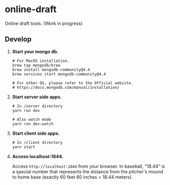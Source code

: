 # online-draft

Online draft tools. (Work in progress)

## Develop

1. **Start your mongo db.**

   ```shell
   # For MacOS installation.
   brew tap mongodb/brew
   brew install mongodb-community@4.4
   brew services start mongodb-community@4.4

   # For other OS, please refer to the Official website.
   # https://docs.mongodb.com/manual/installation/
   ```

2. **Start server side apps.**

   ```shell
   # In /server directory
   yarn run dev

   # Also watch mode
   yarn run dev:watch
   ```

3. **Start client side apps.**

   ```shell
   # In /client directory
   yarn start
   ```

4. **Access localhost:1844.**

   Access `http://localhost:1844` from your browser.
   In baseball, "18.44" is a special number that represents the distance from the pitcher's mound to home base (exactly 60 feet 60 inches = 18.44 meters).
